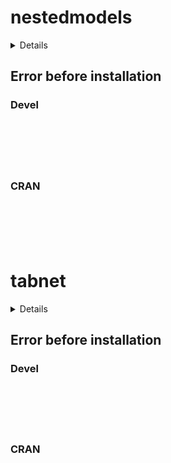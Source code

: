 # nestedmodels

<details>

* Version: NA
* GitHub: NA
* Source code: https://github.com/cran/nestedmodels
* Number of recursive dependencies: 138

Run `revdepcheck::cloud_details(, "nestedmodels")` for more info

</details>

## Error before installation

### Devel

```






```
### CRAN

```






```
# tabnet

<details>

* Version: NA
* GitHub: NA
* Source code: https://github.com/cran/tabnet
* Number of recursive dependencies: 173

Run `revdepcheck::cloud_details(, "tabnet")` for more info

</details>

## Error before installation

### Devel

```






```
### CRAN

```






```
